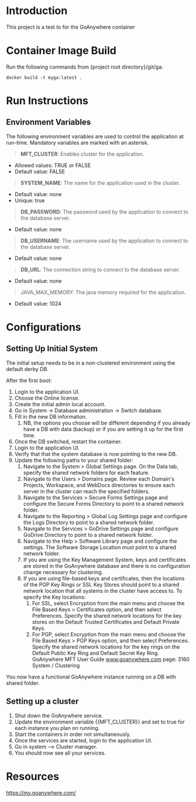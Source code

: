 # Introduction
This project is a test to for the GoAnywhere container

# Container Image Build
Run the following commands from {project root directory}/git/ga:
```
docker build -t myga:latest .
```

# Run Instructions
## Environment Variables

The following environment variables are used to control the application at run-time. Mandatory variables are marked with an asterisk.

> **MFT_CLUSTER**: Enables cluster for the application.
- Allowed values: TRUE or FALSE
- Default value: FALSE

> **SYSTEM_NAME**: The name for the application used in the cluster.
- Default value: none
- Unique: true

> **DB_PASSWORD**: The password used by the application to connect to the database server.
- Default value: none

> **DB_USERNAME**: The username used by the application to connect to the database server.
- Default value: none

> **DB_URL**: The connection string to connect to the database server.
- Default value: none

> JAVA_MAX_MEMORY: The java memory required for the application.
- Default value: 1024

# Configurations
## Setting Up Initial System
The initial setup needs to be in a non-clustered environment using the default derby DB.

After the first boot:
1.  Login to the application UI.
2.  Choose the Online license.
3.  Create the initial admin local account.
4.  Go in System -> Database administration -> Switch database.
5.  Fill in the new DB information.
    1.  NB, the options you choose will be different depending if you already have a DB with data (backup) or if you are setting it up for the first time.
6.  Once the DB switched, restart the container.
7.  Login to the application UI.
8.  Verify that that the system database is now pointing to the new DB.
9.  Update the following paths to your shared folder:
    1.  Navigate to the System > Global Settings page. On the Data tab, specify the shared network folders for each feature.
    2.  Navigate to the Users > Domains page. Review each Domain's Projects, Workspace, and WebDocs directories to ensure each server in the cluster can reach the specified folders.
    3.  Navigate to the Services > Secure Forms Settings page and configure the Secure Forms Directory to point to a shared network folder.
    4.  Navigate to the Reporting > Global Log Settings page and configure the Logs Directory to point to a shared network folder.
    5.  Navigate to the Services > GoDrive Settings page and configure GoDrive Directory to point to a shared network folder.
    6.  Navigate to the Help > Software Library page and configure the settings. The Software Storage Location must point to a shared network folder.
    7.  If you are using the Key Management System, keys and certificates are stored in the GoAnywhere database and there is no configuration change necessary for clustering. 
    8.  If you are using file-based keys and certificates, then the locations of the PGP Key Rings or SSL Key Stores should point to a shared network location that all systems in the cluster have access to. To specify the Key locations:
        1.  For SSL, select Encryption from the main menu and choose the File Based Keys > Certificates option, and then select Preferences. Specify the shared network locations for the key stores on the Default Trusted Certificates and Default Private Keys.
        2.  For PGP, select Encryption from the main menu and choose the File Based Keys > PGP Keys option, and then select Preferences. Specify the shared network locations for the key rings on the Default Public Key Ring and Default Secret Key Ring. GoAnywhere MFT User Guide www.goanywhere.com page: 3160 System / Clustering

You now have a functional GoAnywhere instance running on a DB with shared folder.

## Setting up a cluster
1.  Shut down the GoAnywhere service.
2.  Update the environment variable {{MFT_CLUSTER}} and set to true for each instance you plan on running.
3.  Start the containers in order not simultaneously.
4.  Once the services are started, login to the application UI.
5.  Go in system --> Cluster manager.
6.  You should now see all your services.

# Resources
https://my.goanywhere.com/
